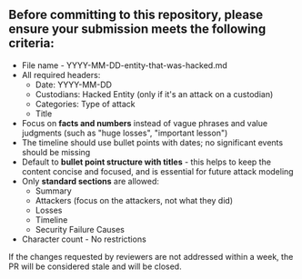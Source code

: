 ## Before committing to this repository, please ensure your submission meets the following criteria:

- File name - YYYY-MM-DD-entity-that-was-hacked.md
- All required headers:
  - Date: YYYY-MM-DD
  - Custodians: Hacked Entity (only if it's an attack on a custodian)
  - Categories: Type of attack
  - Title
- Focus on **facts and numbers** instead of vague phrases and value judgments (such as "huge losses", "important lesson")
- The timeline should use bullet points with dates; no significant events should be missing
- Default to **bullet point structure with titles** - this helps to keep the content concise and focused, and is essential for future attack modeling
- Only **standard sections** are allowed:
  - Summary
  - Attackers (focus on the attackers, not what they did)
  - Losses
  - Timeline
  - Security Failure Causes
 - Character count - No restrictions
 
If the changes requested by reviewers are not addressed within a week, the PR will be considered stale and will be closed.
